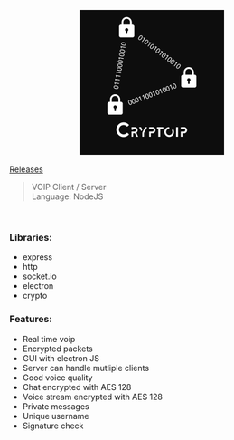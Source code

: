 <p align="center">
  <img width="256" height="256" src="logo/cryptoipComplexBack.png" />
</p>

[Releases](https://github.com/DrayNeur/cryptoip/releases)

> VOIP Client / Server <br>
> Language: NodeJS
<br>

### Libraries:
- express
- http
- socket.io
- electron
- crypto

### Features:
- Real time voip
- Encrypted packets
- GUI with electron JS
- Server can handle mutliple clients
- Good voice quality
- Chat encrypted with AES 128
- Voice stream encrypted with AES 128
- Private messages
- Unique username
- Signature check

